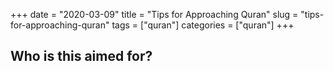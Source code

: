 +++
date = "2020-03-09"
title = "Tips for Approaching Quran"
slug = "tips-for-approaching-quran" 
tags = ["quran"]
categories = ["quran"]
+++

## Who is this aimed for?
